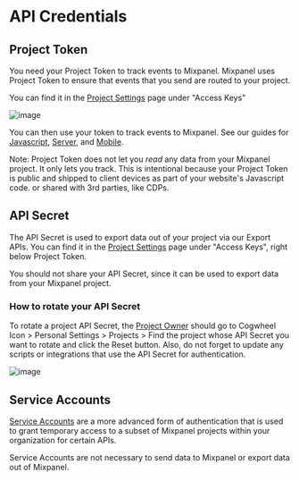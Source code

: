 # API Credentials


## Project Token
You need your Project Token to track events to Mixpanel. Mixpanel uses Project Token to ensure that events that you send are routed to your project.

You can find it in the [Project Settings](https://mixpanel.com/settings/project) page under "Access Keys"

![image](/229924656-95f4e4e5-441f-49d7-95ea-32b0979a11f8.png)

You can then use your token to track events to Mixpanel. See our guides for [Javascript](/docs/tracking/javascript-quickstart), [Server](/docs/tracking/server), and [Mobile](doc:mobile).

Note: Project Token does not let you _read_ any data from your Mixpanel project. It only lets you track. This is intentional because your Project Token is public and shipped to client devices as part of your website's Javascript code. or shared with 3rd parties, like CDPs.


## API Secret
The API Secret is used to export data out of your project via our Export APIs. You can find it in the [Project Settings](https://mixpanel.com/settings/project) page under "Access Keys", right below Project Token. 

You should not share your API Secret, since it can be used to export data from your Mixpanel project.

### How to rotate your API Secret

To rotate a project API Secret, the [Project Owner](https://docs.mixpanel.com/docs/admin/organizations-projects/manage-team-members#owner-1) should go to Cogwheel Icon > Personal Settings > Projects > Find the project whose API Secret you want to rotate and click the Reset button.
Also, do not forget to update any scripts or integrations that use the API Secret for authentication.

![image](https://github.com/mixpanel/docs/assets/17679378/351c98cf-3c17-487a-af9f-257e14bbf299)

## Service Accounts
[Service Accounts](https://developer.mixpanel.com/reference/service-accounts) are a more advanced form of authentication that is used to grant temporary access to a subset of Mixpanel projects within your organization for certain APIs.

Service Accounts are not necessary to send data to Mixpanel or export data out of Mixpanel.
